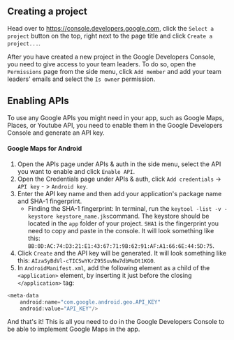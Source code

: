 ## Creating a project
Head over to https://console.developers.google.com, click the `Select a project` button on the top, right next to the page title and click `Create a project...`.

After you have created a new project in the Google Developers Console, you need to give access to your team leaders. To do so, open the `Permissions` page from the side menu, click `Add member` and add your team leaders' emails and select the `Is owner` permission.

## Enabling APIs

To use any Google APIs you might need in your app, such as Google Maps, Places, or Youtube API, you need to enable them in the Google Developers Console and generate an API key.

#### Google Maps for Android

1. Open the APIs page under APIs & auth in the side menu, select the API you want to enable and click `Enable API`.
2. Open the Credentials page under APIs & auth, click `Add credentials` -> `API key` - > `Android key`.
3. Enter the API key name and then add your application's package name and SHA-1 fingerprint.
   * Finding the SHA-1 fingerprint: In terminal, run the `keytool -list -v -keystore keystore_name.jks`command. The keystore should be located in the `app` folder of your project. `SHA1` is the fingerprint you need to copy and paste in the console. It will look something like this: `BB:0D:AC:74:D3:21:E1:43:67:71:9B:62:91:AF:A1:66:6E:44:5D:75`.
4. Click `Create` and the API key will be generated. It will look something like this: `AIzaSyBdVl-cTICSwYKrZ95SuvNw7dbMuDt1KG0`.
5. In `AndroidManifest.xml`, add the following element as a child of the `<application>` element, by inserting it just before the closing `</application>` tag:
```java
<meta-data
    android:name="com.google.android.geo.API_KEY"
    android:value="API_KEY"/>
```

And that's it! This is all you need to do in the Google Developers Console to be able to implement Google Maps in the app.
